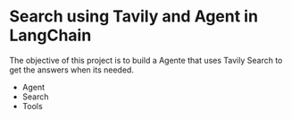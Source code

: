 # Search using Tavily and Agent in LangChain

The objective of this project is to build a Agente that uses Tavily Search to get the answers when its needed.

* Agent
* Search
* Tools
